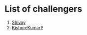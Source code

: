 # List of challengers
1. [Shivay](https://github.com/shivaylamba)
2. [KishoreKumarP](https://github.com/4652KishoreKumar)